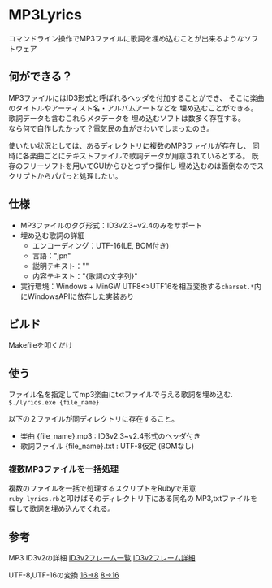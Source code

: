# MP3Lyrics
コマンドライン操作でMP3ファイルに歌詞を埋め込むことが出来るようなソフトウェア


## 何ができる？
MP3ファイルにはID3形式と呼ばれるヘッダを付加することができ、
そこに楽曲のタイトルやアーティスト名・アルバムアートなどを
埋め込むことができる。歌詞データも含むこれらメタデータを
埋め込むソフトは数多く存在する。  
なら何で自作したかって？電気民の血がさわいでしまったのさ。

使いたい状況としては、あるディレクトリに複数のMP3ファイルが存在し、
同時に各楽曲ごとにテキストファイルで歌詞データが用意されているとする。
既存のフリーソフトを用いてGUIからひとつずつ操作し
埋め込むのは面倒なのでスクリプトからパパっと処理したい。

## 仕様
- MP3ファイルのタグ形式：ID3v2.3~v2.4のみをサポート
- 埋め込む歌詞の詳細
	- エンコーディング：UTF-16(LE, BOM付き)
	- 言語："jpn"
	- 説明テキスト：""
	- 内容テキスト："{歌詞の文字列}"
- 実行環境：Windows + MinGW
    UTF8<>UTF16を相互変換する`charset.*`内にWindowsAPIに依存した実装あり

## ビルド
Makefileを叩くだけ

## 使う
ファイル名を指定してmp3楽曲にtxtファイルで与える歌詞を埋め込む.
`$./lyrics.exe {file_name}`

以下の２ファイルが同ディレクトリに存在すること。
- 楽曲 {file_name}.mp3 : ID3v2.3~v2.4形式のヘッダ付き
- 歌詞ファイル {file_name}.txt : UTF-8仮定 (BOMなし)

### 複数MP3ファイルを一括処理
複数のファイルを一括で処理するスクリプトをRubyで用意  
`ruby lyrics.rb`と叩けばそのディレクトリ下にある同名の
MP3,txtファイルを探して歌詞を埋め込んでくれる。

## 参考
MP3 ID3v2の詳細
[ID3v2フレーム一覧](https://akabeko.me/blog/memo/mp3/id3v2-frame-list/)
[ID3v2フレーム詳細](https://akabeko.me/blog/memo/mp3/id3v2-frame-detail/)  

UTF-8,UTF-16の変換
[16->8](http://yanchde.gozaru.jp/utf16_to_utf8/utf16_to_utf8_1.html)
[8->16](http://yanchde.gozaru.jp/utf8_to_utf16/utf8_to_utf16_2.html)